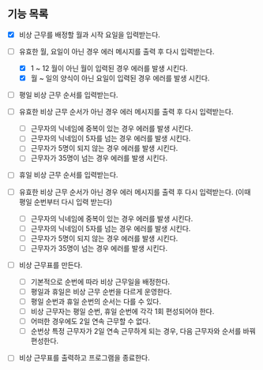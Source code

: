 ## 기능 목록

- [x] 비상 근무를 배정할 월과 시작 요일을 입력받는다.
- [ ] 유효한 월, 요일이 아닌 경우 에러 메시지를 출력 후 다시 입력받는다.

  - [x] 1 ~ 12 월이 아닌 월이 입력된 경우 에러를 발생 시킨다.
  - [x] 월 ~ 일의 양식이 아닌 요일이 입력된 경우 에러를 발생 시킨다.

- [ ] 평일 비상 근무 순서를 입력받는다.
- [ ] 유효한 비상 근무 순서가 아닌 경우 에러 메시지를 출력 후 다시 입력받는다.

  - [ ] 근무자의 닉네임에 중복이 있는 경우 에러를 발생 시킨다.
  - [ ] 근무자의 닉네임이 5자를 넘는 경우 에러를 발생 시킨다.
  - [ ] 근무자가 5명이 되지 않는 경우 에러를 발생 시킨다.
  - [ ] 근무자가 35명이 넘는 경우 에러를 발생 시킨다.

- [ ] 휴일 비상 근무 순서를 입력받는다.
- [ ] 유효한 비상 근무 순서가 아닌 경우 에러 메시지를 출력 후 다시 입력받는다. (이때 평일 순번부터 다시 입력 받는다)

  - [ ] 근무자의 닉네임에 중복이 있는 경우 에러를 발생 시킨다.
  - [ ] 근무자의 닉네임이 5자를 넘는 경우 에러를 발생 시킨다.
  - [ ] 근무자가 5명이 되지 않는 경우 에러를 발생 시킨다.
  - [ ] 근무자가 35명이 넘는 경우 에러를 발생 시킨다.

- [ ] 비상 근무표를 만든다.
  - [ ] 기본적으로 순번에 따라 비상 근무일을 배정한다.
  - [ ] 평일과 휴일은 비상 근무 순번을 다르게 운영한다.
  - [ ] 평일 순번과 휴일 순번의 순서는 다를 수 있다.
  - [ ] 비상 근무자는 평일 순번, 휴일 순번에 각각 1회 편성되어야 한다.
  - [ ] 어떠한 경우에도 2일 연속 근무할 수 없다.
  - [ ] 순번상 특정 근무자가 2일 연속 근무하게 되는 경우, 다음 근무자와 순서를 바꿔 편성한다.
- [ ] 비상 근무표를 출력하고 프로그램을 종료한다.
